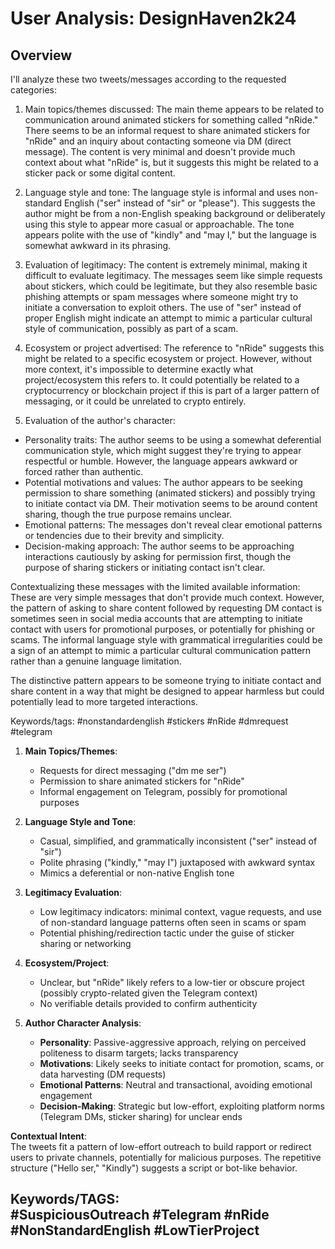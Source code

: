 # User Analysis: DesignHaven2k24

## Overview

<think>
I'll analyze these two tweets/messages according to the requested categories:

1. Main topics/themes discussed:
The main theme appears to be related to communication around animated stickers for something called "nRide." There seems to be an informal request to share animated stickers for "nRide" and an inquiry about contacting someone via DM (direct message). The content is very minimal and doesn't provide much context about what "nRide" is, but it suggests this might be related to a sticker pack or some digital content.

2. Language style and tone:
The language style is informal and uses non-standard English ("ser" instead of "sir" or "please"). This suggests the author might be from a non-English speaking background or deliberately using this style to appear more casual or approachable. The tone appears polite with the use of "kindly" and "may I," but the language is somewhat awkward in its phrasing.

3. Evaluation of legitimacy:
The content is extremely minimal, making it difficult to evaluate legitimacy. The messages seem like simple requests about stickers, which could be legitimate, but they also resemble basic phishing attempts or spam messages where someone might try to initiate a conversation to exploit others. The use of "ser" instead of proper English might indicate an attempt to mimic a particular cultural style of communication, possibly as part of a scam.

4. Ecosystem or project advertised:
The reference to "nRide" suggests this might be related to a specific ecosystem or project. However, without more context, it's impossible to determine exactly what project/ecosystem this refers to. It could potentially be related to a cryptocurrency or blockchain project if this is part of a larger pattern of messaging, or it could be unrelated to crypto entirely.

5. Evaluation of the author's character:
- Personality traits: The author seems to be using a somewhat deferential communication style, which might suggest they're trying to appear respectful or humble. However, the language appears awkward or forced rather than authentic.
- Potential motivations and values: The author appears to be seeking permission to share something (animated stickers) and possibly trying to initiate contact via DM. Their motivation seems to be around content sharing, though the true purpose remains unclear.
- Emotional patterns: The messages don't reveal clear emotional patterns or tendencies due to their brevity and simplicity.
- Decision-making approach: The author seems to be approaching interactions cautiously by asking for permission first, though the purpose of sharing stickers or initiating contact isn't clear.

Contextualizing these messages with the limited available information:
These are very simple messages that don't provide much context. However, the pattern of asking to share content followed by requesting DM contact is sometimes seen in social media accounts that are attempting to initiate contact with users for promotional purposes, or potentially for phishing or scams. The informal language style with grammatical irregularities could be a sign of an attempt to mimic a particular cultural communication pattern rather than a genuine language limitation.

The distinctive pattern appears to be someone trying to initiate contact and share content in a way that might be designed to appear harmless but could potentially lead to more targeted interactions.

Keywords/tags:
#nonstandardenglish #stickers #nRide #dmrequest #telegram
</think>

1. **Main Topics/Themes**:  
   - Requests for direct messaging ("dm me ser")  
   - Permission to share animated stickers for "nRide"  
   - Informal engagement on Telegram, possibly for promotional purposes  

2. **Language Style and Tone**:  
   - Casual, simplified, and grammatically inconsistent ("ser" instead of "sir")  
   - Polite phrasing ("kindly," "may I") juxtaposed with awkward syntax  
   - Mimics a deferential or non-native English tone  

3. **Legitimacy Evaluation**:  
   - Low legitimacy indicators: minimal context, vague requests, and use of non-standard language patterns often seen in scams or spam  
   - Potential phishing/redirection tactic under the guise of sticker sharing or networking  

4. **Ecosystem/Project**:  
   - Unclear, but "nRide" likely refers to a low-tier or obscure project (possibly crypto-related given the Telegram context)  
   - No verifiable details provided to confirm authenticity  

5. **Author Character Analysis**:  
   - **Personality**: Passive-aggressive approach, relying on perceived politeness to disarm targets; lacks transparency  
   - **Motivations**: Likely seeks to initiate contact for promotion, scams, or data harvesting (DM requests)  
   - **Emotional Patterns**: Neutral and transactional, avoiding emotional engagement  
   - **Decision-Making**: Strategic but low-effort, exploiting platform norms (Telegram DMs, sticker sharing) for unclear ends  

**Contextual Intent**:  
The tweets fit a pattern of low-effort outreach to build rapport or redirect users to private channels, potentially for malicious purposes. The repetitive structure ("Hello ser," "Kindly") suggests a script or bot-like behavior.

**Keywords/TAGS**:  
#SuspiciousOutreach #Telegram #nRide #NonStandardEnglish #LowTierProject
---
